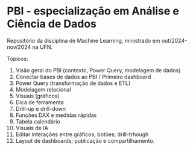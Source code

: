 # PBI - especialização em Análise e Ciência de Dados

Repositório da disciplina de Machine Learning, ministrado em out/2024-nov/2024 na UFN.

Tópicos:

1. Visão geral do PBI (contexto, Power Query, modelagem de dados)
2. Conectar bases de dados ao PBI / Primeiro dashboard
3. Power Query (transformação de dados e ETL)
4. Modelagem relacional
5. Visuais (gráficos)
6. Dica de ferramenta
7. Drill-up e drill-down
8. Funções DAX e medidas rápidas
9. Tabela calendário
10. Visuais de IA
11. Editar interações entre gráficos; botões; drill-trhough
12. Layout de dashboards; publicação e compartilhamento.